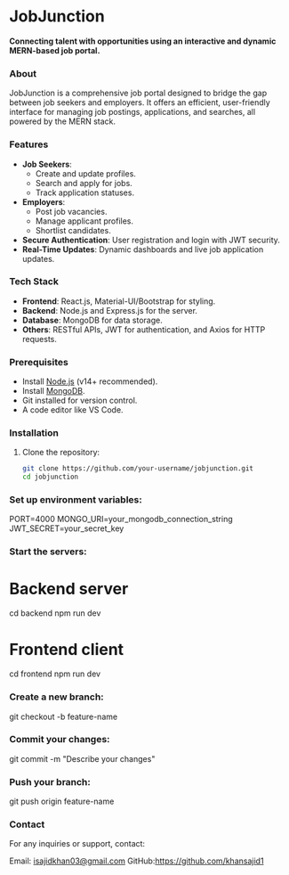 # JobJunction

**Connecting talent with opportunities using an interactive and dynamic MERN-based job portal.**


### About
JobJunction is a comprehensive job portal designed to bridge the gap between job seekers and employers. It offers an efficient, user-friendly interface for managing job postings, applications, and searches, all powered by the MERN stack.


### Features
- **Job Seekers**:
  - Create and update profiles.
  - Search and apply for jobs.
  - Track application statuses.
- **Employers**:
  - Post job vacancies.
  - Manage applicant profiles.
  - Shortlist candidates.
- **Secure Authentication**: User registration and login with JWT security.
- **Real-Time Updates**: Dynamic dashboards and live job application updates.


### Tech Stack
- **Frontend**: React.js, Material-UI/Bootstrap for styling.
- **Backend**: Node.js and Express.js for the server.
- **Database**: MongoDB for data storage.
- **Others**: RESTful APIs, JWT for authentication, and Axios for HTTP requests.


### Prerequisites
- Install [Node.js](https://nodejs.org/) (v14+ recommended).
- Install [MongoDB](https://www.mongodb.com/).
- Git installed for version control.
- A code editor like VS Code.


### Installation

1. Clone the repository:
   ```bash
   git clone https://github.com/your-username/jobjunction.git
   cd jobjunction

### Set up environment variables:
PORT=4000
MONGO_URI=your_mongodb_connection_string
JWT_SECRET=your_secret_key

### Start the servers:
# Backend server
cd backend
npm run dev

# Frontend client
cd frontend
npm run dev

### Create a new branch:
git checkout -b feature-name

### Commit your changes:
git commit -m "Describe your changes"

### Push your branch:
git push origin feature-name

### Contact
For any inquiries or support, contact:

Email: isajidkhan03@gmail.com
GitHub:https://github.com/khansajid1
